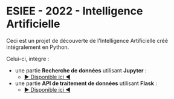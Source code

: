 # ESIEE - 2022 - Intelligence Artificielle <a name="top"></a>

Ceci est un projet de découverte de l'Intelligence Artificielle créé intégralement en Python.

Celui-ci, intègre : 
- une partie **Recherche de données** utilisant **Jupyter** :
  - [▶ Disponible ici ◀](/Notebook/README.md)
- une partie **API de traitement de données** utilisant **Flask** :
  - [▶ Disponible ici ◀](/API/README.md)